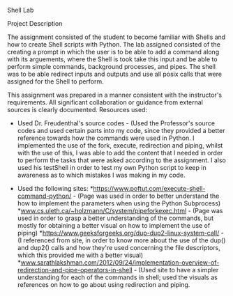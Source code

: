 Shell Lab


Project Description

The assignment consisted of the student to become familiar with Shells and how to create Shell scripts with Python. The lab assigned consisted of the creating a prompt in which the user is to be able to add a command along with its arguements, where the Shell is took take this input and be able to perform simple commands, background processes, and pipes. The shell was to be able redirect inputs and outputs and use all posix calls that were assigned for the Shell to perform.

This assignment was prepared in a manner consistent with the instructor's requirements. All significant collaboration or guidance from external sources is clearly documented.
Resources used:
* Used Dr. Freudenthal's source codes - (Used the Professor's source codes and used certain parts into my code, since they provided a better reference towards how the commands were used in Python. I implemented the use of the fork, execute, redirection and piping, whilst with the use of this, I was able to add the content that I needed in order to perform the tasks that were asked according to the assignment. I also used his testShell in order to test my own Python script to keep in awareness as to which mistakes I was making in my code.
    
* Used the following sites:
    *https://www.poftut.com/execute-shell-command-python/ - (Page was used in order to better understand the how to implement the parameters when using the Python Subprocess)
    *www.cs.uleth.ca/~holzmann/C/system/pipeforkexec.html - (Page was used in order to grasp a better understanding of the commands, but mostly for obtaining a better visual on how to implement the use of piping)
    *https://www.geeksforgeeks.org/dup-dup2-linux-system-call/ - (I referenced from site, in order to know more about the use of the dup() and dup2() calls and how they're used concerning the file descriptors, which this provided me with a better visual)
    *www.sarathlakshman.com/2012/09/24/implementation-overview-of-redirection-and-pipe-operators-in-shell - (Used site to have a simpler understanding for each of the commands in shell; used the visuals as references on how to go about using redirection and piping.

